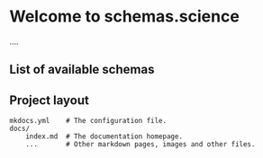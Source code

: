 # Welcome to schemas.science

....

## List of available schemas

## Project layout

    mkdocs.yml    # The configuration file.
    docs/
        index.md  # The documentation homepage.
        ...       # Other markdown pages, images and other files.
